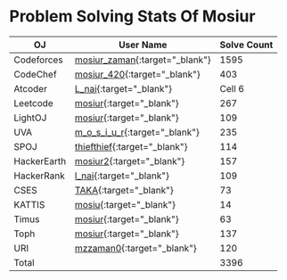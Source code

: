 # Problem Solving Stats Of Mosiur
| OJ | User Name | Solve Count |
| -------- | -------- | -------- |
| Codeforces   | [mosiur_zaman](https://codeforces.com/profile/mosiur_zaman){:target="_blank"}   | 1595   |
| CodeChef   | [mosiur_420](https://www.codechef.com/users/mosiur_420){:target="_blank"}   | 403   |
| Atcoder   | [L_nai](https://atcoder.jp/users/L_nai){:target="_blank"}   | Cell 6   |
| Leetcode   | [mosiur](https://leetcode.com/u/mosiur/){:target="_blank"}   |  267  |
| LightOJ   | [mosiur](https://lightoj.com/user/mosiur){:target="_blank"}   | 109   |
| UVA   | [m_o_s_i_u_r](https://uhunt.onlinejudge.org/id/1029983){:target="_blank"}   | 235   |
| SPOJ   | [thiefthief](https://www.spoj.com/users/thiefthief/){:target="_blank"}   | 114   |
| HackerEarth   | [mosiur2](https://www.hackerearth.com/@mosiur2){:target="_blank"}   | 157   |
| HackerRank   | [l_nai](https://www.hackerrank.com/profile/l_nai){:target="_blank"}   | 109   |
| CSES   | [TAKA](https://cses.fi/user/40092){:target="_blank"}   | 73   |
| KATTIS   | [mosiu](https://open.kattis.com/users/mosiur){:target="_blank"}   | 14   |
| Timus   | [mosiur](https://acm.timus.ru/author.aspx?id=295370){:target="_blank"}   | 63   |
| Toph   | [mosiur](https://toph.co/u/mosiur){:target="_blank"}   | 137   |
| URI   | [mzzaman0](https://judge.beecrowd.com/en/profile/312516){:target="_blank"}   | 120   |
| Total   |    |  3396  |

